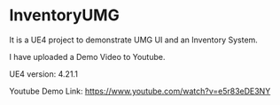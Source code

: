 # InventoryUMG
 
It is a UE4 project to demonstrate UMG UI and an Inventory System.

I have uploaded a Demo Video to Youtube.

UE4 version: 4.21.1

Youtube Demo Link: https://www.youtube.com/watch?v=e5r83eDE3NY
